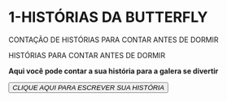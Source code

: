 # 1-HISTÓRIAS DA BUTTERFLY
CONTAÇÃO DE HISTÓRIAS PARA CONTAR ANTES DE DORMIR
<html lang= "pt-br">
  <head> <meta charset="UTF-8">
    <titlle> HISTÓRIAS PARA CONTAR ANTES DE DORMIR </titlle>
  </head>
  <p>
  <body>
  <b>Aqui você pode contar a sua história para a galera se divertir</b></p>
    </body>
    <a href="https://docs.google.com/document/d/EXEMPLO_LINK/edit" target="_blank">
        <button><em>CLIQUE AQUI PARA ESCREVER SUA HISTÓRIA</em></button>
    </a>
</body>
</html>
<p> </p>
<h1> </h1>
<h2></h2>
<h3></h3>
<em></em>
<h4></h4>
<h5></h5>
<h6></h6>
<em></em>


